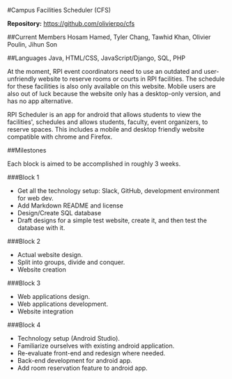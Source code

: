 #Campus Facilities Scheduler (CFS)

**Repository:** https://github.com/olivierpo/cfs

##Current Members
Hosam Hamed, Tyler Chang, Tawhid Khan, Olivier Poulin, Jihun Son

##Languages
Java, HTML/CSS, JavaScript/Django, SQL, PHP

At the moment, RPI event coordinators need to use an outdated and user-unfriendly website to reserve rooms or courts in RPI facilities. The schedule for these facilities is also only available on this website. Mobile users are also out of luck because the website only has a desktop-only version, and has no app alternative.

RPI Scheduler is an app for android that allows students to view the facilities', schedules and allows students, faculty, event organizers, to reserve spaces. This includes a mobile and desktop friendly website compatible with chrome and Firefox.



##Milestones

Each block is aimed to be accomplished in roughly 3 weeks.

###Block 1

- Get all the technology setup: Slack, GitHub, development environment for web dev.
- Add Markdown README and  license
- Design/Create SQL database
- Draft designs for a simple test website, create it, and then test the database with it.

###Block 2

- Actual website design.
- Split into groups, divide and conquer.
- Website creation

###Block 3

- Web applications design.
- Web applications development.
- Website integration

###Block 4

- Technology setup (Android Studio).
- Familiarize ourselves with existing android application.
- Re-evaluate front-end and redesign where needed.
- Back-end development for android app.
- Add room reservation feature to android app.